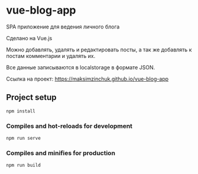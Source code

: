 # vue-blog-app

SPA приложение для ведения личного блога

Сделано на Vue.js

Можно добавлять, удалять и редактировать посты, а так же добавлять к постам комментарии и удалять их.

Все данные записываются в localstorage в формате JSON.

Ссылка на проект: https://maksimzinchuk.github.io/vue-blog-app

## Project setup

```
npm install
```

### Compiles and hot-reloads for development

```
npm run serve
```

### Compiles and minifies for production

```
npm run build
```
